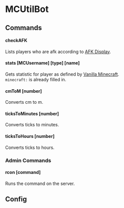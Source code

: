 # MCUtilBot

## Commands

#### checkAFK
Lists players who are afk according to [AFK Display](https://vanillatweaks.net/picker/datapacks).

#### stats \[MCUsername] \[type] \[name]
Gets statistic for player as defined by [Vanilla Minecraft](https://minecraft.fandom.com/wiki/Statistics).<br/>
`minecraft:` is already filled in.

#### cmToM \[number]
Converts cm to m.

#### ticksToMinutes \[number]
Converts ticks to minutes.

#### ticksToHours \[number]
Converts ticks to hours.

### Admin Commands

#### rcon \[command]
Runs the command on the server.

## Config
